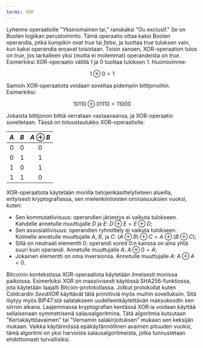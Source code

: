 ```yaml
---
termi: XOR
---
```


Lyhenne operaatiolle "Yksinomainen tai," ranskaksi "Ou exclusif." Se on Boolen logiikan perustoiminto. Tämä operaatio ottaa kaksi Boolen operandia, jotka kumpikin ovat $true$ tai $false$, ja tuottaa $true$ tuloksen vain, kun kaksi operandia eroavat toisistaan. Toisin sanoen, XOR-operaation tulos on $true$, jos tarkalleen yksi (mutta ei molemmat) operandeista on $true$. Esimerkiksi XOR-operaatio välillä $1$ ja $0$ tuottaa tuloksen $1$. Huomioimme:

$$
1 \oplus 0 = 1
$$

Samoin XOR-operaatiota voidaan soveltaa pidempiin bittijonoihin. Esimerkiksi:

$$
10110 \oplus 01110 = 11000
$$

Jokaista bittijonon bittiä verrataan vastaavaansa, ja XOR-operaatio sovelletaan. Tässä on totuustaulukko XOR-operaatiolle:

<div align="center">

| $A$ | $B$ | $A \oplus B$ |
|:---:|:---:|:------------:|
| $0$ | $0$ |      $0$     |
| $0$ | $1$ |      $1$     |
| $1$ | $0$ |      $1$     |
| $1$ | $1$ |      $0$     |

</div>

XOR-operaatiota käytetään monilla tietojenkäsittelytieteen alueilla, erityisesti kryptografiassa, sen mielenkiintoisten ominaisuuksien vuoksi, kuten:
* Sen kommutatiivisuus: operandien järjestys ei vaikuta tulokseen. Kahdelle annetulle muuttujalle $D$ ja $E$: $D \oplus E = E \oplus D$;
* Sen assosiatiivisuus: operandien ryhmittely ei vaikuta tulokseen. Kolmelle annetulle muuttujalle $A$, $B$, ja $C$: $(A \oplus B) \oplus C = A \oplus (B \oplus C)$;
* Sillä on neutraali elementti $0$: operandi xored $0$:n kanssa on aina yhtä suuri kuin operandi. Annetulle muuttujalle $A$: $A \oplus 0 = A$;
* Jokainen elementti on oma inversionsa. Annetulle muuttujalle $A$: $A \oplus A = 0$.

Bitcoinin kontekstissa XOR-operaatiota käytetään ilmeisesti monissa paikoissa. Esimerkiksi XOR on massiivisesti käytössä SHA256-funktiossa, jota käytetään laajalti Bitcoin-protokollassa. Jotkut protokollat kuten Coldcardin *SeedXOR* käyttävät tätä primitiiviä myös muihin sovelluksiin. Sitä löytyy myös BIP47:stä salatakseen uudelleenkäytettävän maksukoodin sen siirron aikana.
Laajemmassa kryptografian kentässä XOR:ia voidaan käyttää sellaisenaan symmetrisenä salausalgoritmina. Tätä algoritmia kutsutaan "Kertakäyttöavaimen" tai "Vernamin salakirjoituksen" mukaan sen keksijän mukaan. Vaikka käytännössä epäkäytännöllinen avaimen pituuden vuoksi, tämä algoritmi on yksi harvoista salausalgoritmeista, jotka tunnustetaan ehdottomasti turvallisiksi.